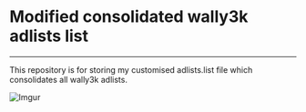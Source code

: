 # Modified consolidated wally3k adlists list

----------

This repository is for storing my customised adlists.list file which consolidates all wally3k adlists.

![Imgur](https://i.imgur.com/Bflk834.png)